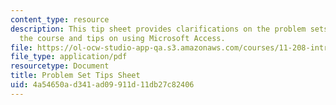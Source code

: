 ```yaml
---
content_type: resource
description: This tip sheet provides clarifications on the problem sets assigned for
  the course and tips on using Microsoft Access.
file: https://ol-ocw-studio-app-qa.s3.amazonaws.com/courses/11-208-introduction-to-computers-in-public-management-ii-january-iap-2002/4a54650ad341ad09911d11db27c82406_11208tips.pdf
file_type: application/pdf
resourcetype: Document
title: Problem Set Tips Sheet
uid: 4a54650a-d341-ad09-911d-11db27c82406
---
```

